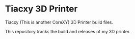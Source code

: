 # Tiacxy 3D Printer

Tiacxy (This is another CoreXY) 3D Printer build files.

This repository tracks the build and releases of my 3D printer.
